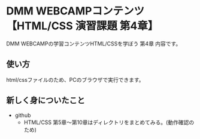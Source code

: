 # DMM WEBCAMPコンテンツ【HTML/CSS 演習課題 第4章】
DMM WEBCAMPの学習コンテンツHTML/CSSを学ぼう 第4章 内容です。
## 使い方
html/cssファイルのため、PCのブラウザで実行できます。

## 新しく身についたこと

- github
  - HTML/CSS 第5章〜第10章はディレクトリをまとめてみる。(動作確認のため)